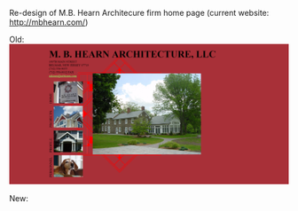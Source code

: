 Re-design of M.B. Hearn Architecure firm home page (current website: http://mbhearn.com/)

Old:
![Alt text](Old.png?raw=true "Old Homepage")

New:
